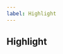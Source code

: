 ```yaml
---
label: Highlight
---
```


## Highlight

<ComponentMeta name="NHighlight" />

<ComponentDemo name="Highlight" />
